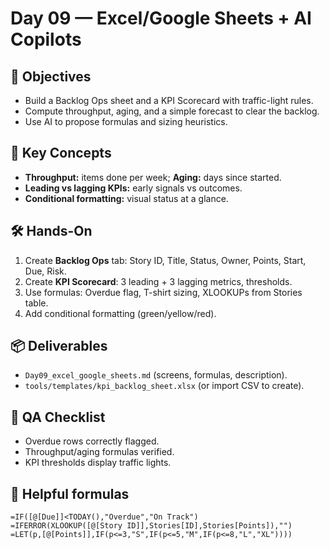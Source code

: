 # Day 09 — Excel/Google Sheets + AI Copilots

## 🎯 Objectives
- Build a Backlog Ops sheet and a KPI Scorecard with traffic-light rules.
- Compute throughput, aging, and a simple forecast to clear the backlog.
- Use AI to propose formulas and sizing heuristics.

## 🧠 Key Concepts
- **Throughput:** items done per week; **Aging:** days since started.
- **Leading vs lagging KPIs:** early signals vs outcomes.
- **Conditional formatting:** visual status at a glance.

## 🛠 Hands-On
1) Create **Backlog Ops** tab: Story ID, Title, Status, Owner, Points, Start, Due, Risk.  
2) Create **KPI Scorecard**: 3 leading + 3 lagging metrics, thresholds.  
3) Use formulas: Overdue flag, T-shirt sizing, XLOOKUPs from Stories table.  
4) Add conditional formatting (green/yellow/red).

## 📦 Deliverables
- `Day09_excel_google_sheets.md` (screens, formulas, description).
- `tools/templates/kpi_backlog_sheet.xlsx` (or import CSV to create).

## 🧪 QA Checklist
- Overdue rows correctly flagged.
- Throughput/aging formulas verified.
- KPI thresholds display traffic lights.

## 📎 Helpful formulas
```excel
=IF([@[Due]]<TODAY(),"Overdue","On Track")
=IFERROR(XLOOKUP([@[Story ID]],Stories[ID],Stories[Points]),"")
=LET(p,[@[Points]],IF(p<=3,"S",IF(p<=5,"M",IF(p<=8,"L","XL"))))

